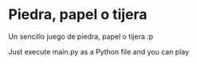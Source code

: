 # Piedra, papel o tijera
Un sencillo juego de piedra, papel o tijera :p

Just execute main.py as a Python file and you can play

